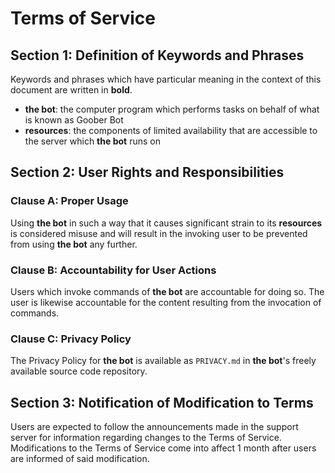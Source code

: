 # Terms of Service

## Section 1: Definition of Keywords and Phrases

Keywords and phrases which have particular meaning in the context of this
document are written in **bold**.

- **the bot**: the computer program which performs tasks on behalf of what is
  known as Goober Bot
- **resources**: the components of limited availability that are accessible to
  the server which **the bot** runs on

## Section 2: User Rights and Responsibilities

### Clause A: Proper Usage

Using **the bot** in such a way that it causes significant strain to its
**resources** is considered misuse and will result in the invoking user to be
prevented from using **the bot** any further.

### Clause B: Accountability for User Actions

Users which invoke commands of **the bot** are accountable for doing so. The
user is likewise accountable for the content resulting from the invocation of
commands.

### Clause C: Privacy Policy

The Privacy Policy for **the bot** is available as `PRIVACY.md` in **the bot**'s
freely available source code repository.

## Section 3: Notification of Modification to Terms

Users are expected to follow the announcements made in the support server for
information regarding changes to the Terms of Service. Modifications to the
Terms of Service come into affect 1 month after users are informed of said
modification.
